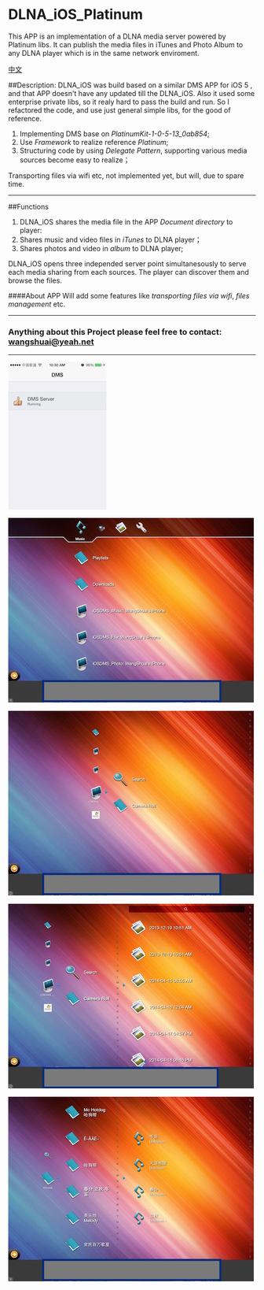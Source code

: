 # DLNA_iOS_Platinum
This APP is an implementation of a DLNA media server powered by Platinum libs. It can publish the media files in iTunes and Photo Album to any DLNA player which is in the same network enviroment. 

[中文](README.md)

##Description:
DLNA_iOS was build based on a similar DMS APP for iOS 5
, and that APP doesn't have any updated till the DLNA_iOS. Also it used some enterprise private libs, so it realy hard to pass the build and run. So I refactored the code, and use just general simple libs, for the good of reference.

1. Implementing DMS base on *PlatinumKit-1-0-5-13_0ab854*;
2. Use *Framework* to realize reference *Platinum*;
3. Structuring code by using *Delegate Pattern*, supporting various media sources become easy to realize；

Transporting files via wifi etc, not implemented yet, but will, due to spare time.

----
##Functions
 1. DLNA_iOS shares the media file in the APP *Document directory* to player:
 2. Shares music and video files in *iTunes* to DLNA player；
 3. Shares photos and video in *album* to DLNA player;
 

DLNA_iOS opens three independed server point simultanesously to serve each media sharing from each sources. The player can discover them and browse the files.

####About APP
Will add some features like *transporting files via wifi*, *files management* etc.

----
### Anything about this Project please feel free to contact: <wangshuai@yeah.net>
----

![alt dms on iphone](./ReadmePics/IMG_DMS.jpg)

![alt 8Player Main Board](./ReadmePics/IMG_DMP1.jpg)

![alt 8Player Browse Photo](./ReadmePics/IMG_DMP2.jpg)

![alt 8Player Show Photo List](./ReadmePics/IMG_DMP3.jpg)

![alt 8Player Browse iTunes](./ReadmePics/IMG_DMP4.jpg)